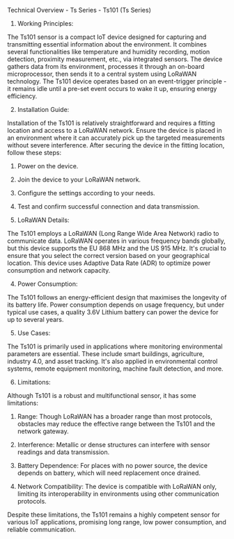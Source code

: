Technical Overview - Ts Series - Ts101 (Ts Series)

1. Working Principles:

The Ts101 sensor is a compact IoT device designed for capturing and transmitting essential information about the environment. It combines several functionalities like temperature and humidity recording, motion detection, proximity measurement, etc., via integrated sensors. The device gathers data from its environment, processes it through an on-board microprocessor, then sends it to a central system using LoRaWAN technology. The Ts101 device operates based on an event-trigger principle - it remains idle until a pre-set event occurs to wake it up, ensuring energy efficiency.

2. Installation Guide:

Installation of the Ts101 is relatively straightforward and requires a fitting location and access to a LoRaWAN network. Ensure the device is placed in an environment where it can accurately pick up the targeted measurements without severe interference. After securing the device in the fitting location, follow these steps:

   1. Power on the device.
   2. Join the device to your LoRaWAN network.
   3. Configure the settings according to your needs.
   4. Test and confirm successful connection and data transmission.

3. LoRaWAN Details:

The Ts101 employs a LoRaWAN (Long Range Wide Area Network) radio to communicate data. LoRaWAN operates in various frequency bands globally, but this device supports the EU 868 MHz and the US 915 MHz. It's crucial to ensure that you select the correct version based on your geographical location. This device uses Adaptive Data Rate (ADR) to optimize power consumption and network capacity.

4. Power Consumption:

The Ts101 follows an energy-efficient design that maximises the longevity of its battery life. Power consumption depends on usage frequency, but under typical use cases, a quality 3.6V Lithium battery can power the device for up to several years.

5. Use Cases:

The Ts101 is primarily used in applications where monitoring environmental parameters are essential. These include smart buildings, agriculture, industry 4.0, and asset tracking. It's also applied in environmental control systems, remote equipment monitoring, machine fault detection, and more.

6. Limitations:

Although Ts101 is a robust and multifunctional sensor, it has some limitations:

   1. Range: Though LoRaWAN has a broader range than most protocols, obstacles may reduce the effective range between the Ts101 and the network gateway.
   
   2. Interference: Metallic or dense structures can interfere with sensor readings and data transmission.
   
   3. Battery Dependence: For places with no power source, the device depends on battery, which will need replacement once drained.
   
   4. Network Compatibility: The device is compatible with LoRaWAN only, limiting its interoperability in environments using other communication protocols.
   
Despite these limitations, the Ts101 remains a highly competent sensor for various IoT applications, promising long range, low power consumption, and reliable communication.